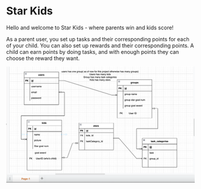 # Star Kids
Hello and welcome to Star Kids - where parents win and kids score! 

As a parent user, you set up tasks and their corresponding points for each of your child. You can also set up rewards and their corresponding points. 
A child can earn points by doing tasks, and with enough points they can choose the reward they want.

![The basic table structure.](./public/images/table_structure.png)
